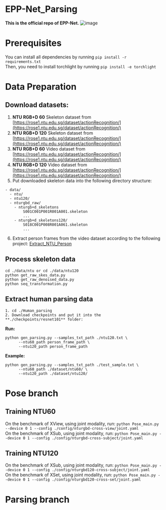# EPP-Net_Parsing
**This is the official repo of EPP-Net.**
![image](https://github.com/liujf69/EPP-Net_Parsing/blob/master/Fig.png)
# Prerequisites
You can install all dependencies by running ```pip install -r requirements.txt```  <br />
Then, you need to install torchlight by running ```pip install -e torchlight```  <br />

# Data Preparation
## Download datasets:
1. **NTU RGB+D 60** Skeleton dataset from [https://rose1.ntu.edu.sg/dataset/actionRecognition/](https://rose1.ntu.edu.sg/dataset/actionRecognition/) <br />
2. **NTU RGB+D 120** Skeleton dataset from [https://rose1.ntu.edu.sg/dataset/actionRecognition/](https://rose1.ntu.edu.sg/dataset/actionRecognition/) <br />
3. **NTU RGB+D 60** Video dataset from [https://rose1.ntu.edu.sg/dataset/actionRecognition/](https://rose1.ntu.edu.sg/dataset/actionRecognition/) <br />
4. **NTU RGB+D 120** Video dataset from [https://rose1.ntu.edu.sg/dataset/actionRecognition/](https://rose1.ntu.edu.sg/dataset/actionRecognition/) <br />
5. Put downloaded skeleton data into the following directory structure:
```
- data/
  - ntu/
  - ntu120/
  - nturgbd_raw/
    - nturgb+d_skeletons
        S001C001P001R001A001.skeleton
        ...
    - nturgb+d_skeletons120/
        S018C001P008R001A061.skeleton
        ...
```
6. Extract person frames from the video dataset according to the following project: [Extract_NTU_Person](https://github.com/liujf69/Extract_NTU_Person) <br />
## Process skeleton data
```
cd ./data/ntu or cd ./data/ntu120
python get_raw_skes_data.py
python get_raw_denoised_data.py
python seq_transformation.py
```
## Extract human parsing data
```
1. cd ./Human_parsing
2. Download checkpoints and put it into the **./checkpoints/resnet101** folder:
```
**Run:** 
```
python gen_parsing.py --samples_txt_path ./ntu120.txt \
      --ntu60_path person_frame_path \
      --ntu120_path person_frame_path
```
**Example:** 
```
python gen_parsing.py --samples_txt_path ./test_sample.txt \
      --ntu60_path ./dataset/ntu60/ \
      --ntu120_path ./dataset/ntu120/
```
# Pose branch
## Training NTU60
On the benchmark of XView, using joint modality, run: ```python Pose_main.py --device 0 1 --config ./config/nturgbd-cross-view/joint.yaml``` <br />
On the benchmark of XSub, using joint modality, run: ```python Pose_main.py --device 0 1 --config ./config/nturgbd-cross-subject/joint.yaml``` <br />

## Training NTU120
On the benchmark of XSub, using joint modality, run: ```python Pose_main.py --device 0 1 --config ./config/nturgbd120-cross-subject/joint.yaml``` <br />
On the benchmark of XSet, using joint modality, run: ```python Pose_main.py --device 0 1 --config ./config/nturgbd120-cross-set/joint.yaml``` <br />

# Parsing branch




